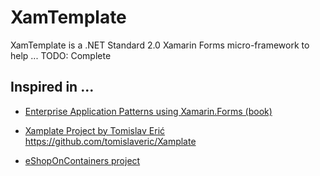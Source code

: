 ﻿# XamTemplate

XamTemplate is a .NET Standard 2.0 Xamarin Forms micro-framework to help ... TODO: Complete

## Inspired in ...

- [Enterprise Application Patterns using Xamarin.Forms (book)](https://dotnet.microsoft.com/download/thank-you/xamarin-ebook)

- [Xamplate Project by Tomislav Erić https://github.com/tomislaveric/Xamplate ](https://github.com/tomislaveric/Xamplate)

- [eShopOnContainers project](https://github.com/dotnet-architecture/eShopOnContainers)
